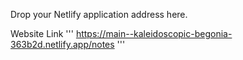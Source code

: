 Drop your Netlify application address here.

Website Link
'''
https://main--kaleidoscopic-begonia-363b2d.netlify.app/notes
'''
